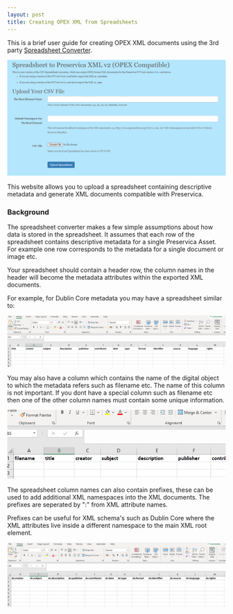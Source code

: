 ```yaml
---
layout: post
title: Creating OPEX XML from Spreadsheets
---
```


This is a brief user guide for creating OPEX XML documents using the 3rd party [Spreadsheet Converter](https://pypreservica.pythonanywhere.com/).

![Spreadsheet Converter](/public/images/converter1.PNG)


This website allows you to upload a spreadsheet containing descriptive metadata and generate XML documents compatible with Preservica.

### Background

The spreadsheet converter makes a few simple assumptions about how data is stored in the spreadsheet. It assumes that each row of the spreadsheet contains descriptive metadata for a single Preservica Asset. For example one row corresponds to the metadata for a single document or image etc.

Your spreadsheet should contain a header row, the column names in the header will become the metadata attributes within the exported XML documents.

For example, for Dublin Core metadata you may have a spreadsheet similar to:

![Spreadsheet Converter](/public/images/converter3.PNG)

You may also have a column which contains the name of the digital object to which the metadata refers such as filename etc. The name of this column is not important. If you dont have a special column such as filename etc then one of the other column names must contain some unique information.

![Spreadsheet Converter](/public/images/converter4.PNG)

The spreadsheet column names can also contain prefixes, these can be used to add additional XML namespaces into the XML documents. The prefixes are seperated by ":" from XML attribute names.

Prefixes can be useful for XML schema's such as Dublin Core where the XML attributes live inside a different namespace to the main XML root element.

![Spreadsheet Converter](/public/images/converter2.PNG)
